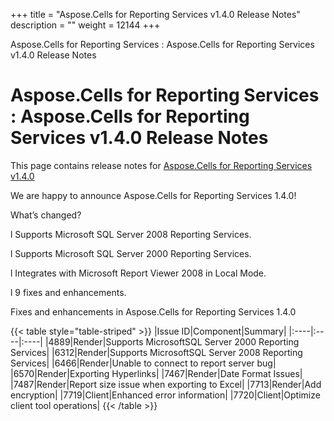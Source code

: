 +++
title = "Aspose.Cells for Reporting Services v1.4.0 Release Notes" 
description = "" 
weight = 12144 
+++

Aspose.Cells for Reporting Services : Aspose.Cells for Reporting Services v1.4.0 Release Notes  

# Aspose.Cells for Reporting Services : Aspose.Cells for Reporting Services v1.4.0 Release Notes


This page contains release notes for [Aspose.Cells for Reporting Services v1.4.0](http://www.aspose.com/downloads/cells/reportingservices/new-releases/aspose.cells-for-reporting-services-v1.4.0/)

We are happy to announce Aspose.Cells for Reporting Services 1.4.0!

What’s changed?

l Supports Microsoft SQL Server 2008 Reporting Services.

l Supports Microsoft SQL Server 2000 Reporting Services.

l Integrates with Microsoft Report Viewer 2008 in Local Mode.

l 9 fixes and enhancements.

Fixes and enhancements in Aspose.Cells for Reporting Services 1.4.0

{{< table style="table-striped" >}}
|Issue ID|Component|Summary|
|:----|:----|:----|
|4889|Render|Supports MicrosoftSQL Server 2000 Reporting Services|
|6312|Render|Supports MicrosoftSQL Server 2008 Reporting Services|
|6466|Render|Unable to connect to report server bug|
|6570|Render|Exporting Hyperlinks|
|7467|Render|Date Format Issues|
|7487|Render|Report size issue when exporting to Excel|
|7713|Render|Add encryption|
|7719|Client|Enhanced error information|
|7720|Client|Optimize client tool operations|
{{< /table >}}

